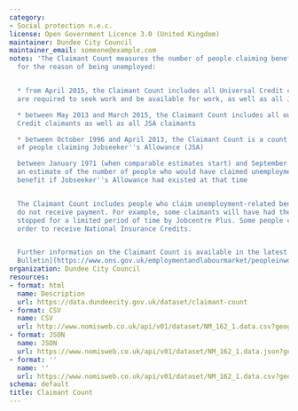 ```yaml
---
category:
- Social protection n.e.c.
license: Open Government Licence 3.0 (United Kingdom)
maintainer: Dundee City Council
maintainer_email: someone@example.com
notes: 'The Claimant Count measures the number of people claiming benefit principally
  for the reason of being unemployed:


  * from April 2015, the Claimant Count includes all Universal Credit claimants who
  are required to seek work and be available for work, as well as all JSA claimants

  * between May 2013 and March 2015, the Claimant Count includes all out of work Universal
  Credit claimants as well as all JSA claimants

  * between October 1996 and April 2013, the Claimant Count is a count of the number
  of people claiming Jobseeker''s Allowance (JSA)

  between January 1971 (when comparable estimates start) and September 1996, it is
  an estimate of the number of people who would have claimed unemployment-related
  benefit if Jobseeker''s Allowance had existed at that time


  The Claimant Count includes people who claim unemployment-related benefits but who
  do not receive payment. For example, some claimants will have had their benefits
  stopped for a limited period of time by Jobcentre Plus. Some people claim JSA in
  order to receive National Insurance Credits.


  Further information on the Claimant Count is available in the latest [Statistical
  Bulletin](https://www.ons.gov.uk/employmentandlabourmarket/peopleinwork/employmentandemployeetypes/bulletins/uklabourmarket/latest).'
organization: Dundee City Council
resources:
- format: html
  name: Description
  url: https://data.dundeecity.gov.uk/dataset/claimant-count
- format: CSV
  name: CSV
  url: http://www.nomisweb.co.uk/api/v01/dataset/NM_162_1.data.csv?geography=1883242642...1883242664,1879048547,968885401...968885588&date=latest&gender=0&age=0&measure=1...4&measures=20100&select=date_name,geography_name,geography_code,gender_name,age_name,measure_name,measures_name,obs_value,obs_status_name
- format: JSON
  name: JSON
  url: https://www.nomisweb.co.uk/api/v01/dataset/NM_162_1.data.json?geography=1879048547&date=latestMINUS6,latestMINUS3,latest&gender=0...2&age=0&measure=1,4&measures=20100
- format: ''
  name: ''
  url: https://www.nomisweb.co.uk/api/v01/dataset/NM_162_1.data.csv?geography=1879048547&date=latestMINUS6,latestMINUS3,latest&gender=0...2&age=0&measure=1,4&measures=20100
schema: default
title: Claimant Count
---
```

